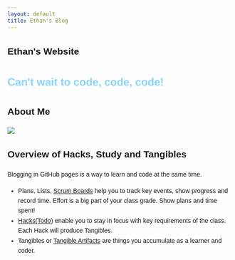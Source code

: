 ```yaml
---
layout: default
title: Ethan's Blog
---
```


<style>
    body {
        font-family: Arial, sans-serif;
        line-height: 1.6;
    }

    h1 {
        font-size: 24px;
        color: #89d4fa;
    }

</style>

## Ethan's Website

<h1>Can't wait to code, code, code!</h1>

## About Me

<html>
<img src="https://github.com/nighthawkcoders/student/assets/109186517/3a8cec44-415a-4821-8c2d-88bea49f75c6">
</html>

## Overview of Hacks, Study and Tangibles
Blogging in GitHub pages is a way to learn and code at the same time.

- Plans, Lists, [Scrum Boards](https://clickup.com/blog/scrum-board/) help you to track key events, show progress and record time.  Effort is a big part of your class grade.  Show plans and time spent!
- [Hacks(Todo)](https://levelup.gitconnected.com/six-ultimate-daily-hacks-for-every-programmer-60f5f10feae) enable you to stay in focus with key requirements of the class.  Each Hack will produce Tangibles.
- Tangibles or [Tangible Artifacts](https://en.wikipedia.org/wiki/Artifact_(software_development)) are things you accumulate as a learner and coder.
